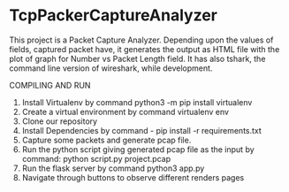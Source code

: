 # TcpPackerCaptureAnalyzer

This project is a Packet Capture Analyzer. Depending upon the values of fields, captured packet have, it generates the output as HTML file with the plot of graph for Number vs Packet Length field. It has also tshark, the command line version of wireshark, while development.


COMPILING AND RUN
1. Install Virtualenv by command python3 -m pip install virtualenv
2. Create a virtual environment by command virtualenv env
3. Clone our repository
4. Install Dependencies by command - pip install -r requirements.txt
5. Capture some packets and generate pcap file.
7. Run the python script giving generated pcap file as the input by command: python script.py project.pcap
7. Run the flask server by command python3 app.py
8. Navigate through buttons to observe different renders pages

